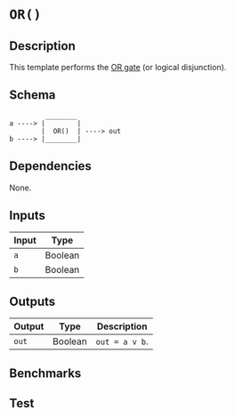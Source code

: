 # `OR()`

## Description

This template performs the [OR gate](https://en.wikipedia.org/wiki/OR_gate) (or logical disjunction). 
<!-- Out is true if and only if at least one of its operands is true -->

## Schema

```
         ________     
a ----> |        |
        |  OR()  | ----> out
b ----> |________|     
```

## Dependencies

None.

## Inputs

| Input  | Type    |
| -----  | -----   | 
| `a`    | Boolean |
| `b`    | Boolean |

## Outputs

| Output  | Type     | Description               |
| ------  | ------   | ----------      | 
| `out`   | Boolean  | `out = a v b`. |

## Benchmarks 

## Test